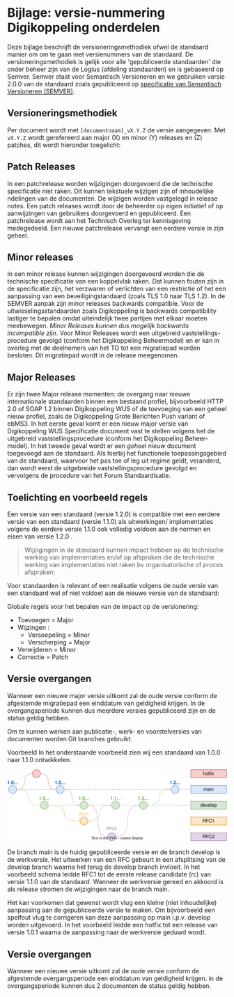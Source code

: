 # Bijlage: versie-nummering Digikoppeling onderdelen
Deze bijlage beschrijft de versioneringsmethodiek ofwel de standaard manier om om te gaan met versienummers van de standaard. De versioneringsmethodiek is gelijk voor alle 'gepubliceerde standaarden' die onder beheer zijn van de Logius (afdeling standaarden) en is gebaseerd op Semver. Semver staat voor Semantisch Versioneren en we gebruiken versie 2.0.0  van de standaard zoals gepubliceerd op [specificatie van Semantisch Versioneren (SEMVER)](https://semver.org/lang/nl/#semantisch-versioneren-200).

## Versioneringsmethodiek
Per document wordt met `[documentnaam]_vX.Y.Z` de versie aangegeven. Met `vX.Y.Z` wordt gerefereerd aan major (X) en minor (Y) releases en (Z) patches, dit wordt hieronder toegelicht:

## Patch Releases
In een patchrelease worden wijzigingen doorgevoerd die de technische specificatie niet raken. Dit kunnen tekstuele wijzigen zijn of inhoudelijke ndelingen van de documenten. De wijzigen worden vastgelegd in release notes. Een patch releases wordt door de beheerder op eigen initiatief of op aanwijzingen van gebruikers doorgevoerd en gepubliceerd. Een patchrelease wordt aan het Technisch Overleg ter kennisgeving medegedeeld. Een nieuwe patchrelease vervangt een eerdere versie in zijn geheel.

## Minor releases
In een minor release kunnen wijzigingen doorgevoerd worden die de technische specificatie van een koppelvlak raken. Dat kunnen fouten zijn in de specificatie zijn, het verzwaren of verlichten van een restrictie of het een aanpassing van een beveiligingstandaard (zoals TLS 1.0 naar TLS 1.2). In de SEMVER aanpak zijn minor releases backwards compatible. Voor de uitwisselingsstandaarden zoals Digikoppeling is backwards compatibility lastiger te bepalen omdat uiteindelijk twee partijen met elkaar moeten meebewegen. *Minor Releases kunnen dus mogelijk backwards incompatible zijn*. Voor Minor Releases wordt een uitgebreid vaststellings-procedure gevolgd (conform het Digikoppeling Beheermodel) en er kan in overleg met de deelnemers van het TO tot een migratiepad worden besloten. Dit migratiepad wordt in de release meegenomen.

## Major Releases
Er zijn twee Major release momenten: de overgang naar nieuwe internationale standaarden binnen een bestaand profiel, bijvoorbeeld HTTP 2.0 of SOAP 1.2 binnen Digikoppeling WUS of de toevoeging van een geheel nieuw profiel, zoals de Digikoppeling Grote Berichten Push variant of ebMS3. In het eerste geval komt er een nieuw major versie van Digikoppeling WUS Specificatie document vast te stellen volgens het de uitgebreid vaststellingsprocedure (conform het Digikoppeling Beheer-model). In het tweede geval wordt er een *geheel nieuw* document toegevoegd aan de standaard. Als hierbij het functionele toepassingsgebied van de standaard, waarvoor het pas toe of leg uit regime geldt, veranderd, dan wordt eerst de uitgebreide vaststellingsprocedure gevolgd en vervolgens de procedure van het Forum Standaardisatie.

## Toelichting en voorbeeld regels
Een  versie van een standaard (versie 1.2.0) is compatible met een eerdere versie van een standaard (versie 1.1.0) als uitwerkingen/ implementaties volgens de eerdere versie 1.1.0 ook volledig voldoen aan de normen en eisen van versie 1.2.0 .
> Wijzigingen in de standaard kunnen impact hebben op de technische werking van implementaties en/of op afspraken die de technische werking van implementaties niet raken bv organisatorische of proces afspraken;

Voor standaarden is relevant of een realisatie volgens de oude versie van een standaard wel of niet voldoet aan de nieuwe versie van de standaard:

Globale regels voor het bepalen van de impact op de versionering:

- Toevoegen = Major
- Wijzingen :
	- Versoepeling = Minor
	- Verscherping = Major
- Verwijderen = Minor
- Correctie = Patch

## Versie overgangen

Wanneer een nieuwe major versie uitkomt zal de oude versie conform de afgestemde migratiepad een einddatum van geldigheid krijgen. In de overgangsperiode kunnen dus meerdere versies gepubliceerd zijn en de status geldig hebben.

Om te kunnen werken aan publicatie-, werk- en voorstelversies van documenten worden Git branches gebruikt.

Voorbeeld
In het onderstaande voorbeeld zien wij een standaard van 1.0.0 naar 1.1.0 ontwikkelen.

![Gitflow](images/Semver_gitflow_branches.svg "Gitflow")

De branch main is de huidig gepubliceerde versie en de branch develop is de werkversie. Het uitwerken van een RFC gebeurt in een afsplitsing van de develop branch waarna het terug de develop branch invloeit. In het voorbeeld schema leidde RFC1 tot de eerste release candidate (rc) van versie 1.1.0 van de standaard. Wanneer de werkversie gereed en akkoord is als release stromen de wijzigingen naar de branch main.

Het kan voorkomen dat gewenst wordt vlug een kleine (niet inhoudelijke) aanpassing aan de gepubliceerde versie te maken. Om bijvoorbeeld een spelfout vlug te corrigeren kan deze aanpassing op main i.p.v. develop worden uitgevoerd. In het voorbeeld leidde een hotfix tot een release van versie 1.0.1 waarna de aanpassing naar de werkversie geduwd wordt.

## Versie overgangen
Wanneer een nieuwe versie uitkomt zal de oude versie conform de afgestemde overgangsperiode een einddatum van geldigheid krijgen. in de overgangsperiode kunnen dus 2 documenten de status geldig hebben.
